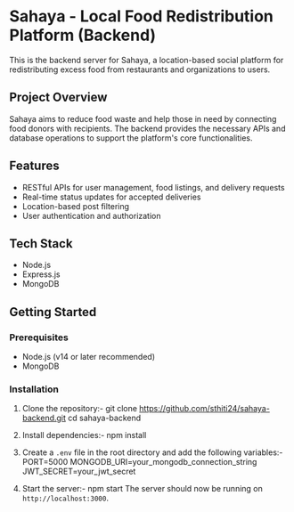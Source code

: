 # Sahaya - Local Food Redistribution Platform (Backend)

This is the backend server for Sahaya, a location-based social platform for redistributing excess food from restaurants and organizations to users.

## Project Overview

Sahaya aims to reduce food waste and help those in need by connecting food donors with recipients. The backend provides the necessary APIs and database operations to support the platform's core functionalities.

## Features

- RESTful APIs for user management, food listings, and delivery requests
- Real-time status updates for accepted deliveries
- Location-based post filtering
- User authentication and authorization

## Tech Stack

- Node.js
- Express.js
- MongoDB

## Getting Started

### Prerequisites

- Node.js (v14 or later recommended)
- MongoDB

### Installation

1. Clone the repository:-
   git clone https://github.com/sthiti24/sahaya-backend.git
   cd sahaya-backend

2. Install dependencies:-
   npm install

3. Create a `.env` file in the root directory and add the following variables:-
   PORT=5000
   MONGODB_URI=your_mongodb_connection_string
   JWT_SECRET=your_jwt_secret

4. Start the server:-
   npm start
   The server should now be running on `http://localhost:3000`.
